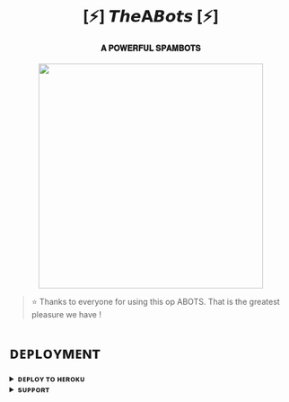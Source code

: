 <h1 align="center"><b>[⚡] 𝙏𝙝𝙚𝗔𝘽𝙤𝙩𝙨 [⚡]</b></h1>

<h4 align="center"> 𝐀 𝐏𝐎𝐖𝐄𝐑𝐅𝐔𝐋 𝐒𝐏𝐀𝐌𝐁𝐎𝐓𝐒</h4>



<p align="center"><a href="https://t.me/Kill_switch16"><img src="https://telegra.ph/file/521cdcf14b730bb47bf78.jpg" width="400"></a></p>


> ⭐️ Thanks to everyone for using this op ABOTS. That is the greatest pleasure we have !


# ᴅᴇᴘʟᴏʏᴍᴇɴᴛ


<details>
<summary><b>ᴅᴇᴘʟᴏʏ ᴛᴏ ʜᴇʀᴏᴋᴜ</b></summary>
<br>

[![Deploy](https://www.herokucdn.com/deploy/button.svg)](https://dashboard.heroku.com/new?template=https://github.com/Atanu9729/FLIER-SPAM)

</details>


<details>
<summary><b>sᴜᴘᴘᴏʀᴛ</b></summary>
<br>

<a href="https://t.me/FLIERS_SPAMBOT_SUPPORT"><img src="https://img.shields.io/badge/Join-Telegram%20Channel-red.svg?logo=Telegram"></a>

</details>
